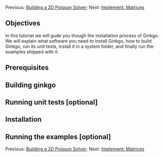 Previous: [Building a 2D Poisson Solver](./Tutorial:-Building-a-2D-Poisson-Solver); Next: [Implement: Matrices](./Tutorial-2:-Implement:-Matrices)

Objectives
----------

In this tutorial we will gude you though the installation process of Ginkgo. We will explain what software you need to install Ginkgo, how to build Ginkgo, run its unit tests, install it in a system folder, and finally run the examples shipped with it.

Prerequisites
-------------

Building ginkgo
---------------

Running unit tests [optional]
-----------------------------

Installation
------------

Running the examples [optional]
-------------------------------

Previous: [Building a 2D Poisson Solver](./Tutorial:-Building-a-2D-Poisson-Solver); Next: [Implement: Matrices](./Tutorial-2:-Implement:-Matrices)
